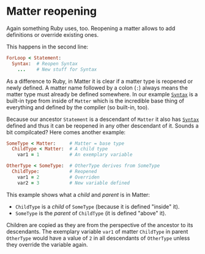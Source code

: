 # Matter reopening

Again something Ruby uses, too. Reopening a matter allows to add definitions or override existing ones.

This happens in the second line:

```ruby
ForLoop < Statement:
  Syntax:  # Reopen Syntax
    ...    # New stuff for Syntax
```

As a difference to Ruby, in Matter it is clear if a matter type is reopened or newly defined. A matter name followed by a colon \(`:`\) always means the matter type must already be defined somewhere. In our example [`Syntax`](//syntax/README.md) is a built-in type from inside of `Matter` which is the incredible base thing of everything and defined by the compiler \(so built-in, too\).

Because our ancestor `Statement` is a descendant of `Matter` it also has [`Syntax`](//syntax/README.md) defined and thus it can be reopened in any other descendant of it. Sounds a bit compilcated? Here comes another example:

```ruby
SomeType < Matter:     # Matter = base type
  ChildType < Matter:  # A child type
    var1 = 1           # An exemplary variable

OtherType < SomeType:  # OtherType derives from SomeType
  ChildType:           # Reopened
    var1 = 2           # Overriden
    var2 = 3           # New variable defined
```

This example shows what a _child_ and _parent_ is in Matter:

* `ChildType` is a _child_ of `SomeType` \(because it is defined "inside" it\).
* `SomeType` is the _parent_ of `ChildType` \(it is defined "above" it\).

Children are copied as they are from the perspective of the ancestor to its descendants. The exemplary variable `var1` of matter `ChildType` in parent `OtherType` would have a value of `2` in all descendants of `OtherType` unless they override the variable again.

